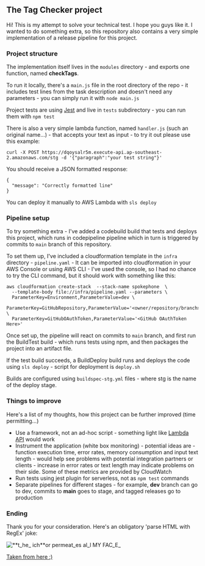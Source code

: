 ## The Tag Checker project
Hi! This is my attempt to solve your technical test. I hope you guys like it.
I wanted to do something extra, so this repository also contains a very simple implementation of a release pipeline for this project.

### Project structure
The implementation itself lives in the `modules` directory - and exports one function, named **checkTags**.

To run it locally, there's a `main.js` file in the root directory of the repo - it includes test lines from the task description and doesn't need any parameters - you can simply run it with `node main.js`

Project tests are using [Jest](https://jestjs.io/) and live in `tests` subdirectory - you can run them with `npm test`

There is also a very simple lambda function, named `handler.js` (such an original name...) - that accepts your text as input - to try it out please use this example:
```
curl -X POST https://dqoysalr5m.execute-api.ap-southeast-2.amazonaws.com/stg -d '{"paragraph":"your test string"}'
```
You should receive a JSON formatted response:
```
{
  "message": "Correctly formatted line"
}
```

You can deploy it manually to AWS Lambda with `sls deploy`

### Pipeline setup
To try something extra - I've added a codebuild build that tests and deploys this project, which runs in codepipeline pipeline which in turn is triggered by commits to `main` branch of this repository.

To set them up, I've included a cloudformation template in the `infra` directory - `pipeline.yaml` - It can be imported into cloudformation in your AWS Console or using AWS CLI - I've used the console, so I had no chance to try the CLI command, but it should work with something like this:
```
aws cloudformation create-stack  --stack-name spokephone  \
  --template-body file://infra/pipeline.yaml --parameters \
  ParameterKey=Environment,ParameterValue=dev \
  ParameterKey=GitHubRepository,ParameterValue='<owner/repository/branch>' \
  ParameterKey=GitHubOAuthToken,ParameterValue='<GitHub OAuthToken Here>'
```

Once set up, the pipeline will react on commits to `main` branch, and first run the BuildTest build - which runs tests using npm, and then packages the project into an artifact file.

If the test build succeeds, a BuildDeploy build runs and deploys the code using `sls deploy`  - script for deployment is `deploy.sh`

Builds are configured using `buildspec-stg.yml` files - where stg is the name of the deploy stage.

### Things to improve
Here's a list of my thoughts, how this project can be further improved (time permitting...)

 - Use a framework, not an ad-hoc script - something light like [Lambda API](https://github.com/jeremydaly/lambda-api) would work
 - Instrument the application (white box monitoring) - potential ideas are - function execution time, error rates, memory consumption and input text length - would help see problems with potential integration partners or clients - increase in error rates or text length may indicate problems on their side. Some of these metrics are provided by CloudWatch
 - Run tests using jest plugin for serverless, not as `npm test` commands
 - Separate pipelines for different stages - for example, **dev** branch can go to dev, commits to **main** goes to stage, and tagged releases go to production

### Ending
Thank you for your consideration. Here's an obligatory 'parse HTML with RegEx' joke:

![**t_he_ ich​**or permeat_es al_l MY FAC_E_](https://i.redd.it/k6sded6b9mkz.png)

[Taken from here :)](https://stackoverflow.com/a/1732454)
